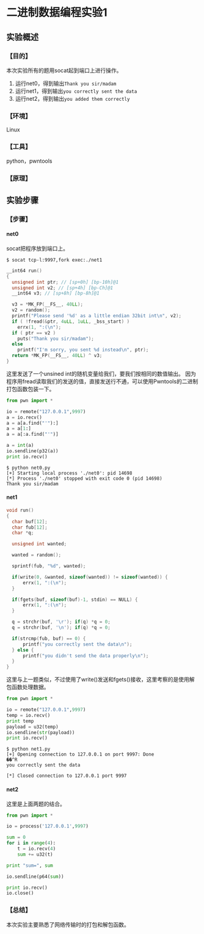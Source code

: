 # 二进制数据编程实验1

## 实验概述

### 【目的】
本次实验所有的题用socat起到端口上进行操作。
1. 运行net0，得到输出`Thank you sir/madam`
2. 运行net1，得到输出`you correctly sent the data`
3. 运行net2，得到输出`you added them correctly`
### 【环境】
Linux
### 【工具】
python，pwntools
### 【原理】

## 实验步骤

### 【步骤】
#### net0
socat把程序放到端口上。
```
$ socat tcp-l:9997,fork exec:./net1
```
```c
__int64 run()
{
  unsigned int ptr; // [sp+0h] [bp-10h]@1
  unsigned int v2; // [sp+4h] [bp-Ch]@1
  __int64 v3; // [sp+8h] [bp-8h]@1

  v3 = *MK_FP(__FS__, 40LL);
  v2 = random();
  printf("Please send '%d' as a little endian 32bit int\n", v2);
  if ( !fread(&ptr, 4uLL, 1uLL, _bss_start) )
    errx(1, ":(\n");
  if ( ptr == v2 )
    puts("Thank you sir/madam");
  else
    printf("I'm sorry, you sent %d instead\n", ptr);
  return *MK_FP(__FS__, 40LL) ^ v3;
}
```
这里发送了一个unsined int的随机变量给我们，要我们按相同的数值输出。
因为程序用fread读取我们的发送的值，直接发送行不通，可以使用Pwntools的二进制打包函数包装一下。
```python
from pwn import *

io = remote("127.0.0.1",9997)
a = io.recv()
a = a[a.find("'"):]
a = a[1:]
a = a[:a.find("'")]

a = int(a)
io.sendline(p32(a))
print io.recv()
```
```
$ python net0.py
[+] Starting local process './net0': pid 14698
[*] Process './net0' stopped with exit code 0 (pid 14698)
Thank you sir/madam

```
#### net1
```c
void run()
{
  char buf[12];
  char fub[12];
  char *q;

  unsigned int wanted;

  wanted = random();

  sprintf(fub, "%d", wanted);

  if(write(0, &wanted, sizeof(wanted)) != sizeof(wanted)) {
      errx(1, ":(\n");
  }

  if(fgets(buf, sizeof(buf)-1, stdin) == NULL) {
      errx(1, ":(\n");
  }

  q = strchr(buf, '\r'); if(q) *q = 0;
  q = strchr(buf, '\n'); if(q) *q = 0;

  if(strcmp(fub, buf) == 0) {
      printf("you correctly sent the data\n");
  } else {
      printf("you didn't send the data properly\n");
  }
}

```
这里与上一题类似，不过使用了write()发送和fgets()接收，这里考察的是使用解包函数处理数据。

```python
from pwn import *

io = remote("127.0.0.1",9997)
temp = io.recv()
print temp
payload = u32(temp)
io.sendline(str(payload))
print io.recv()


```
```
$ python net1.py
[+] Opening connection to 127.0.0.1 on port 9997: Done
��^R
you correctly sent the data

[*] Closed connection to 127.0.0.1 port 9997

```

#### net2
这里是上面两题的结合。
```python
from pwn import *

io = process('127.0.0.1',9997)

sum = 0
for i in range(4):
    t = io.recv(4)
    sum += u32(t)

print "sum=", sum

io.sendline(p64(sum))

print io.recv()
io.close()
```



### 【总结】

本次实验主要熟悉了网络传输时的打包和解包函数。